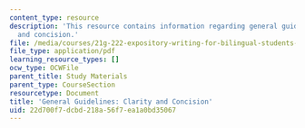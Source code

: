 ```yaml
---
content_type: resource
description: 'This resource contains information regarding general guidelines: Clarity
  and concision.'
file: /media/courses/21g-222-expository-writing-for-bilingual-students-fall-2002/22d700f7dcbd218a56f7ea1a0bd35067_MIT21G_222F02_guidelines.pdf
file_type: application/pdf
learning_resource_types: []
ocw_type: OCWFile
parent_title: Study Materials
parent_type: CourseSection
resourcetype: Document
title: 'General Guidelines: Clarity and Concision'
uid: 22d700f7-dcbd-218a-56f7-ea1a0bd35067
---
```

